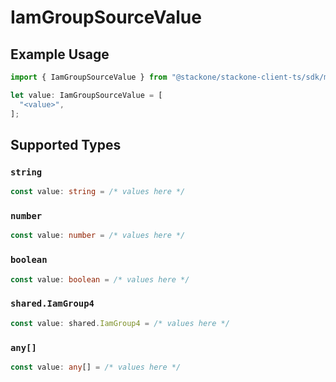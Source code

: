 # IamGroupSourceValue

## Example Usage

```typescript
import { IamGroupSourceValue } from "@stackone/stackone-client-ts/sdk/models/shared";

let value: IamGroupSourceValue = [
  "<value>",
];
```

## Supported Types

### `string`

```typescript
const value: string = /* values here */
```

### `number`

```typescript
const value: number = /* values here */
```

### `boolean`

```typescript
const value: boolean = /* values here */
```

### `shared.IamGroup4`

```typescript
const value: shared.IamGroup4 = /* values here */
```

### `any[]`

```typescript
const value: any[] = /* values here */
```

